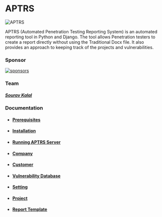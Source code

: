 # APTRS

![APTRS](https://i.ibb.co/JQdKWHL/APTRS.png)

APTRS (Automated Penetration Testing Reporting System) is an automated reporting tool in Python and Django. The tool allows Penetration testers to create a report directly without using the Traditional Docx file. It also provides an approach to keeping track of the projects and vulnerabilities.

### Sponsor
[![sponsors](https://img.shields.io/github/sponsors/Anof-cyber)](https://github.com/sponsors/Anof-cyber)

### Team 
##### [Sourav Kalal](https://twitter.com/ano_f_)

### Documentation
- #### [Prerequisites](Prerequisites.md)
- #### [Installation](installation.md)
- #### [Running APTRS Server](Running.md)
- #### [Company](Company.md)
- #### [Customer](Customer.md)
- #### [Vulnerability Database](Vulnerability-Database.md)
- #### [Setting](Setting.md)
- #### [Project](Project.md)
- #### [Report Template](Report-Template.md)